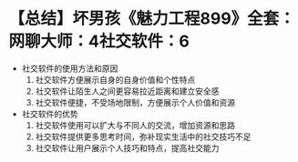 # 【总结】坏男孩《魅力工程899》全套：网聊大师：4社交软件：6

-   社交软件的使用方法和原因
    1.  社交软件方便展示自身的自身价值和个性特点
    2.  社交软件让陌生人之间更容易拉近距离和建立安全感
    3.  社交软件便捷，不受场地限制，方便展示个人价值和资源
-   社交软件的优势
    1.  社交软件使用可以扩大与不同人的交流，增加资源和思路
    2.  社交软件提供更多思考时间，弥补现实生活中的社交技巧不足
    3.  社交软件让用户展示个人技巧和特点，提高社交能力